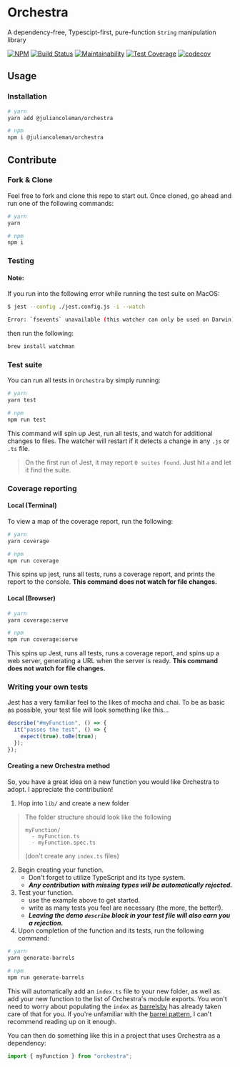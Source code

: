 # Orchestra

A dependency-free, Typescipt-first, pure-function `String` manipulation library

[![NPM](https://img.shields.io/npm/v/@juliancoleman/orchestra.svg)](https://npmjs.com/package/@juliancoleman/orchestra)
[![Build Status](https://semaphoreci.com/api/v1/juliancoleman/orchestra/branches/master/badge.svg)](https://semaphoreci.com/juliancoleman/orchestra)
[![Maintainability](https://api.codeclimate.com/v1/badges/392fba3ab70c70e4ebb9/maintainability)](https://codeclimate.com/github/juliancoleman/orchestra/maintainability)
[![Test Coverage](https://api.codeclimate.com/v1/badges/392fba3ab70c70e4ebb9/test_coverage)](https://codeclimate.com/github/juliancoleman/orchestra/test_coverage)
[![codecov](https://codecov.io/gh/juliancoleman/orchestra/branch/master/graph/badge.svg)](https://codecov.io/gh/juliancoleman/orchestra)

## Usage

### Installation

```bash
# yarn
yarn add @juliancoleman/orchestra

# npm
npm i @juliancoleman/orchestra
```

## Contribute

### Fork & Clone

Feel free to fork and clone this repo to start out. Once
cloned, go ahead and run one of the following commands:

```bash
# yarn
yarn

# npm
npm i
```

### Testing

#### Note:

If you run into the following error while running the test
suite on MacOS:

```sh
$ jest --config ./jest.config.js -i --watch

Error: `fsevents` unavailable (this watcher can only be used on Darwin)
```

then run the following:

```bash
brew install watchman
```

### Test suite

You can run all tests in `Orchestra` by simply running:

```bash
# yarn
yarn test

# npm
npm run test
```

This command will spin up Jest, run all tests, and watch
for additional changes to files. The watcher will restart
if it detects a change in any `.js` or `.ts` file.

> On the first run of Jest, it may report `0 suites found`.
> Just hit `a` and let it find the suite.

### Coverage reporting

#### Local (Terminal)

To view a map of the coverage report, run the following:

```bash
# yarn
yarn coverage

# npm
npm run coverage
```

This spins up jest, runs all tests, runs a
coverage report, and prints the report to the console.
**This command does not watch for file changes.**

#### Local (Browser)

```bash
# yarn
yarn coverage:serve

# npm
npm run coverage:serve
```

This spins up Jest, runs all tests, runs a
coverage report, and spins up a web server, generating a
URL when the server is ready. **This command does not watch
for file changes.**

### Writing your own tests

Jest has a very familiar feel to the likes of mocha and
chai. To be as basic as possible, your test file will look
something like this...

```ts
describe("#myFunction", () => {
  it("passes the test", () => {
    expect(true).toBe(true);
  });
});
```

#### Creating a new Orchestra method

So, you have a great idea on a new function you would like
Orchestra to adopt. I appreciate the contribution!

1. Hop into `lib/` and create a new folder

> The folder structure should look like the following
>
>     myFunction/
>       - myFunction.ts
>       - myFunction.spec.ts
>
> (don't create any `index.ts` files)
>
2. Begin creating your function.
   - Don't forget to utilize TypeScript and its type system.
   - _**Any contribution with missing types will be automatically rejected.**_
3. Test your function.
   - use the example above to get started.
   - write as many tests you feel are necessary (the more, the better!).
   - _**Leaving the demo `describe` block in your test file will also earn you a rejection.**_
4. Upon completion of the function and its tests, run the following command:

```bash
# yarn
yarn generate-barrels

# npm
npm run generate-barrels
```

This will automatically add an `index.ts` file to your new
folder, as well as add your new function to the list of
Orchestra's module exports. You won't need to worry about
populating the `index` as [barrelsby](https://github.com/bencoveney/barrelsby)
has already taken care of that for you. If you're
unfamiliar with the [barrel pattern](https://github.com/basarat/typescript-book/blob/master/docs/tips/barrel.md),
I can't recommend reading up on it enough.

You can then do something like this in a project that uses
Orchestra as a dependency:

```ts
import { myFunction } from "orchestra";
```
